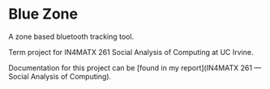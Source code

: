 # Blue Zone
A zone based bluetooth tracking tool.

Term project for IN4MATX 261 Social Analysis of Computing at UC Irvine.

Documentation for this project can be [found in my report](IN4MATX 261 — Social Analysis of Computing).

